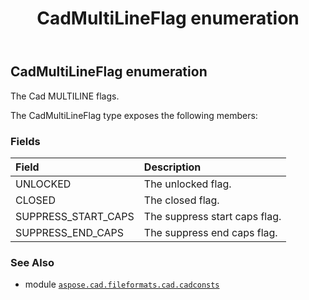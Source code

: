 ﻿---
title: CadMultiLineFlag enumeration
second_title: Aspose.CAD for Python via .NET API References
description: 
type: docs
weight: 270
url: /aspose.cad.fileformats.cad.cadconsts/cadmultilineflag/
is_root: false
---

## CadMultiLineFlag enumeration

The Cad MULTILINE flags.



The CadMultiLineFlag type exposes the following members:

### Fields
| Field | Description |
| :- | :- |
| UNLOCKED | The unlocked flag. |
| CLOSED | The closed flag. |
| SUPPRESS_START_CAPS | The suppress start caps flag. |
| SUPPRESS_END_CAPS | The suppress end caps flag. |



### See Also
* module [`aspose.cad.fileformats.cad.cadconsts`](..)
